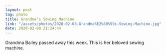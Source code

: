 ```yaml
---
layout: post
tag: photo
title: Grandma’s Sewing Machine
link: "/assets/photos/2020-02-08-Grandma%E2%80%99s-Sewing-Machine.jpg"
date: 2020-02-08 21:24:44
---
```

Grandma Bailey passed away this week. This is her beloved sewing machine. 
